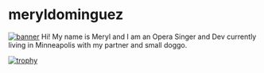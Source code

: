 # meryldominguez
[![banner](/Meryl%20dominguez.png)]()
Hi! My name is Meryl and I am an Opera Singer and Dev currently living in Minneapolis with my partner and small doggo.


[![trophy](https://github-profile-trophy.vercel.app/?username=meryldominguez)](https://github.com/ryo-ma/github-profile-trophy)


